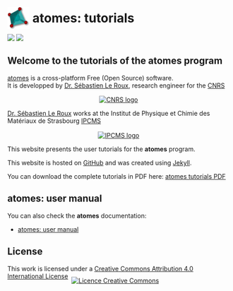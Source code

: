 
# <img width="50px" height="50px" style="position:relative; bottom:-15px" src="assets/images/atomes.svg" /> **atomes: tutorials**

![](https://github.com/atomes/atomes-tuto.io/workflows/ns/badge.svg)
![](https://www.codefactor.io/repository/github/atomesbadge)

## Welcome to the tutorials of the **atomes** program


[atomes][atomes] is a cross-platform Free (Open Source) software.  
It is developped by [Dr. Sébastien Le Roux][slr], research engineer for the [CNRS][cnrs]

<p align="center">
  <a href="https://www.cnrs.fr/"><img width="100" src="https://www.cnrs.fr/themes/custom/cnrs/logo.svg" alt="CNRS logo" align="center"></a>
</p>

[Dr. Sébastien Le Roux][slr] works at the Institut de Physique et Chimie des Matériaux de Strasbourg [IPCMS][ipcms]

<p align="center">
  <a href="https://www.ipcms.fr/"><img width="100" src="https://www.ipcms.fr/uploads/2020/09/cropped-dessin_logo_IPCMS_couleur_vectoriel_r%C3%A9%C3%A9quilibr%C3%A9-2.png" alt="IPCMS logo" align="center"></a>
</p>

This website presents the user tutorials for the **atomes** program.

This website is hosted on [GitHub][github] and was created using [Jekyll][jekyll]. 

You can download the complete tutorials in PDF here: [atomes tutorials PDF][atomes-tuto]

## atomes: user manual

You can also check the **atomes** documentation:

- [atomes: user manual][atomes-doc]

## License

This work is licensed under a <a rel="license" href="http://creativecommons.org/licenses/by/4.0/">Creative Commons Attribution 4.0 International License</a>&nbsp;&nbsp;<a rel="license" href="http://creativecommons.org/licenses/by/4.0/"><img alt="Licence Creative Commons" style="border-width:0; position:relative; bottom:-10px" src="https://i.creativecommons.org/l/by/4.0/88x31.png" />


[slr]:https://www.ipcms.fr/sebastien-le-roux/
[cnrs]:https://www.cnrs.fr/
[ipcms]:https://www.ipcms.fr/
[github]:https://github.com/
[jekyll]:https://jekyllrb.com/
[atomes]:https://atomes.ipcms.fr/
[atomes-tuto]:atomes-tutorials.pdf
[atomes-doc]:/atomes-doc
